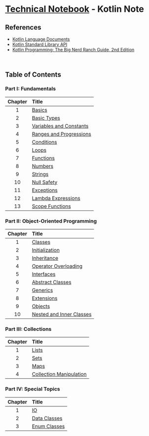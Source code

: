 # [Technical Notebook](../README.md) - Kotlin Note
## References
- [Kotlin Language Documents](https://kotlinlang.org/docs/home.html)
- [Kotlin Standard Library API](https://kotlinlang.org/api/latest/jvm/stdlib/)
- [Kotlin Programming: The Big Nerd Ranch Guide, 2nd Edition](https://www.oreilly.com/library/view/kotlin-programming-the/9780136870494/)

<br />

## Table of Contents
### Part I: Fundamentals
| Chapter | Title |
| :-: | :- |
| 1 | [Basics](./notes/Part%20I/Chapter_1.md) |
| 2 | [Basic Types](./notes/Part%20I/Chapter_2.md) |
| 3 | [Variables and Constants](./notes/Part%20I/Chapter_3.md) |
| 4 | [Ranges and Progressions](./notes/Part%20I/Chapter_4.md) |
| 5 | [Conditions](./notes/Part%20I/Chapter_5.md) |
| 6 | [Loops](./notes/Part%20I/Chapter_6.md) |
| 7 | [Functions](./notes/Part%20I/Chapter_7.md) |
| 8 | [Numbers](./notes/Part%20I/Chapter_8.md) |
| 9 | [Strings](./notes/Part%20I/Chapter_9.md) |
| 10 | [Null Safety](./notes/Part%20I/Chapter_10.md) |
| 11 | [Exceptions](./notes/Part%20I/Chapter_11.md) |
| 12 | [Lambda Expressions](./notes/Part%20I/Chapter_12.md) |
| 13 | [Scope Functions](./notes/Part%20I/Chapter_13.md) |

### Part II: Object-Oriented Programming 
| Chapter | Title |
| :-: | :- |
| 1 | [Classes](./notes/Part%20II/Chapter_1.md) |
| 2 | [Initialization](./notes/Part%20II/Chapter_2.md) |
| 3 | [Inheritance](./notes/Part%20II/Chapter_3.md) |
| 4 | [Operator Overloading](./notes/Part%20II/Chapter_4.md) |
| 5 | [Interfaces](./notes/Part%20II/Chapter_5.md) |
| 6 | [Abstract Classes](./notes/Part%20II/Chapter_6.md) |
| 7 | [Generics](./notes/Part%20II/Chapter_7.md) |
| 8 | [Extensions](./notes/Part%20II/Chapter_8.md) |
| 9 | [Objects](./notes/Part%20II/Chapter_9.md) |
| 10 | [Nested and Inner Classes](./notes/Part%20II/Chapter_10.md) |

### Part III: Collections
| Chapter | Title |
| :-: | :- |
| 1 | [Lists](./notes/Part%20III/Chapter_1.md) |
| 2 | [Sets](./notes/Part%20III/Chapter_2.md) |
| 3 | [Maps](./notes/Part%20III/Chapter_3.md) |
| 4 | [Collection Manipulation](./notes/Part%20III/Chapter_4.md) |

### Part IV: Special Topics
| Chapter | Title |
| :-: | :- |
| 1 | [IO](./notes/Part%20IV/Chapter_1.md) |
| 2 | [Data Classes](./notes/Part%20IV/Chapter_2.md) |
| 3 | [Enum Classes](./notes/Part%20IV/Chapter_3.md) |

<br />
